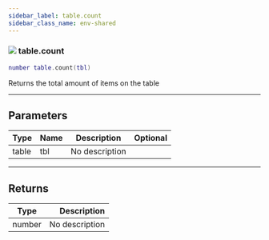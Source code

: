 ```yaml
---
sidebar_label: table.count
sidebar_class_name: env-shared
---
```


### ![](/img/wiki/shared.png) table.count

```lua
number table.count(tbl)
```

Returns the total amount of items on the table<br/>

-----------------
## Parameters

| Type   | Name | Description | Optional |
| ------ | ---- | ----------- | -------: |
| table | tbl | No description |   |

-----------------
## Returns

| Type   | Description |
| ------ | ----------: |
| number | No description |

